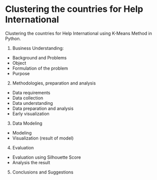 # Clustering the countries for Help International
Clustering the countries for Help International using K-Means Method in Python.

1. Business Understanding:
  - Background and Problems
  - Object
  - Formulation of the problem
  - Purpose
2. Methodologies, preparation and analysis
  - Data requirements
  - Data collection
  - Data understanding
  - Data preparation and analysis
  - Early visualization
3. Data Modeling
  - Modeling
  - Visualization (result of model)
4. Evaluation
  - Evaluation using Silhouette Score
  - Analysis the result
5. Conclusions and Suggestions
